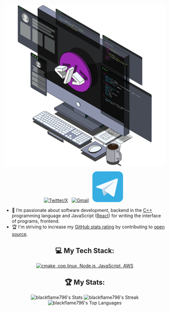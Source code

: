 <div align="center">
<p align="center"><img src="./WorkImage.svg"></p>
  
[![Twitter/X](https://skillicons.dev/icons?i=twitter)](https://x.com/blackflame796) &nbsp;
[![Gmail](https://skillicons.dev/icons?i=gmail)](https://x.com/blackflame796) &nbsp;
[![Telegram](./TelegramLogo.svg)]([https://t.me/Blackflame796) &nbsp;
</div>

- 🔭 I’m passionate about software development, backend in the [C++](https://learn.microsoft.com/ru-ru/cpp/cpp/?view=msvc-170) programming language and JavaScript ([React](https://react.dev/)) for writing the interface of programs, frontend.
- 🏆 I'm striving to increase my [GitHub stats rating](#🏆-my-stats) by contributing to [open source](https://opensource.com/resources/what-open-source).
<div align="center">
  
## 💻 My Tech Stack:

[![cmake, cpp,linux, Node.js, JavaScript, AWS](https://skillicons.dev/icons?i=js,vite,react,py,cmake,cpp,postgres,nginx,postman,git,docker,kubernetes,linux,apple,windows,aws&perline=8)](https://skillicons.dev)

## 🏆 My Stats:
![blackflame796's Stats](https://github-readme-stats.vercel.app/api?username=blackflame796&theme=tokyonight&show_icons=true&hide_border=true&count_private=true)
![blackflame796's Streak](https://github-readme-streak-stats.herokuapp.com/?user=blackflame796&theme=tokyonight&hide_border=true)
![blackflame796's Top Languages](https://github-readme-stats.vercel.app/api/top-langs/?username=blackflame796&theme=tokyonight&show_icons=true&hide_border=true&layout=compact)

</div>
